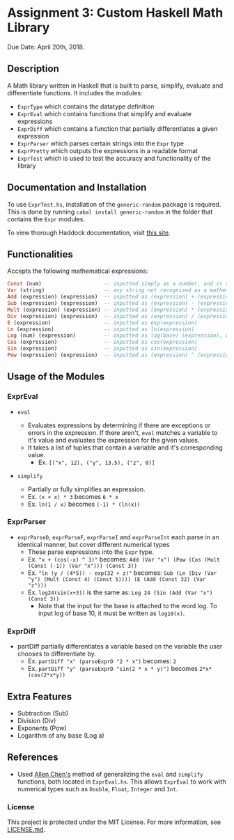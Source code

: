 # Assignment 3: Custom Haskell Math Library

Due Date: April 20th, 2018.

## Description
A Math library written in Haskell that is built to parse, simplify, evaluate and differentiate functions.
It includes the modules: 
- `ExprType` which contains the datatype definition
- `ExprEval` which contains functions that simplify and evaluate expressions
- `ExprDiff` which contains a function that partially differentiates a given expression
- `ExprParser` which parses certain strings into the `Expr` type
- `ExprPretty` which outputs the expressions in a readable format
- `ExprTest` which is used to test the accuracy and functionality of the library

## Documentation and Installation
To use `ExprTest.hs`, installation of the `generic-random` package is required. This is done by running 
`cabal install generic-random`
in the folder that contains the `Expr` modules.

To view thorough Haddock documentation, visit [this site](https://deleeuwj1.github.io/docs/).

## Functionalities
Accepts the following mathematical expressions:
```haskell
Const (num)                    -- inputted simply as a number, and is recognized as a Double, Float, Integer or Int
Var (string)                   -- any string not recognized as a mathematical expression is a variable  
Add (expression) (expression)  -- inputted as (expression) + (expression) 
Sub (expression) (expression)  -- inputted as (expression) - (expression)
Mult (expression) (expression) -- inputted as (expression) * (expression)
Div (expression) (expression)  -- inputted as (expression) / (expression)
E (expression)                 -- inputted as exp(expression)
Ln (expression)                -- inputted as ln(expression)
Log (num) (expression)         -- inputted as log(base) (expression), where base is a number; see `ExprParser` for more detail
Cos (expression)               -- inputted as cos(expression)
Sin (expression)               -- inputted as sin(expression)
Pow (expression) (expression)  -- inputted as (expression) ^ (expression)
```
## Usage of the Modules

### ExprEval
- `eval`
    - Evaluates expressions by determining if there are exceptions or errors in the expression. If there aren't, `eval` matches a variable to it's value and evaluates the expression for the given values.
    - It takes a list of tuples that contain a variable and it's corresponding value.
       - Ex. `[("x", 12), ("y", 13.5), ("z", 0)]`

- `simplify`
   - Partially or fully simplifies an expression.
   - Ex. `(x + x) * 3` becomes `6 * x`
   - Ex. `ln(1 / x)` becomes `(-1) * (ln(x))`

### ExprParser
- `exprParseD`, `exprParseF`, `exprParseI` and `exprParseInt` each parse in an identical manner, but cover different numerical types
   - These parse expressions into the `Expr` type.
   - Ex. `"x + (cos(-x) ^ 3)"` becomes: `Add (Var "x") (Pow (Cos (Mult (Const (-1)) (Var "x"))) (Const 3))`
   - Ex. `"ln (y / (4*5)) - exp(32 + z)"` becomes: `Sub (Ln (Div (Var "y") (Mult (Const 4) (Const 5)))) (E (Add (Const 32) (Var "z")))`
   - Ex. `log24(sin(x+3))` is the same as: `Log 24 (Sin (Add (Var "x") (Const 3))`
      - Note that the input for the base is attached to the word log. To input log of base 10, it must be written as `log10(x)`.

### ExprDiff
- partDiff partially differentiates a variable based on the variable the user chooses to differentiate by.
   - Ex. `partDiff "x" (parseExprD "2 * x")` becomes: `2`
   - Ex. `partDiff "y" (parseExprD "sin(2 * x * y)")` becomes `2*x*(cos(2*x*y))`

## Extra Features
- Subtraction (Sub)
- Division (Div)
- Exponents (Pow)
- Logarithm of any base (Log a)

## References
  - Used [Allen Chen's](https://github.com/chenc118/CS1XA3/blob/master/Assign3/ExprDiff.hs) method of generalizing the `eval` and `simplify` functions, both located in `ExprEval.hs`. This allows `ExprEval` to work with numerical types such as `Double`, `Float`, `Integer` and `Int`.  

### License
This project is protected under the MIT License. For more information, see [LICENSE.md](https://github.com/deleeuwj1/CS1XA3/blob/master/Assign3/LICENSE.md).

